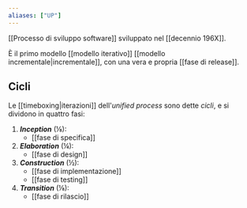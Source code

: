 ```yaml
---
aliases: ["UP"]
---
```


[[Processo di sviluppo software]] sviluppato nel [[decennio 196X]].

È il primo modello [[modello iterativo]] [[modello incrementale|incrementale]], con una vera e propria [[fase di release]].

## Cicli

Le [[timeboxing|iterazioni]] dell'*unified process* sono dette *cicli*, e si dividono in quattro fasi:

1. ***Inception*** (⅛):
	- [[fase di specifica]]
2. ***Elaboration*** (¼):
	- [[fase di design]]
3. ***Construction*** (½):
	- [[fase di implementazione]]
	- [[fase di testing]]
4. ***Transition*** (⅛):
	- [[fase di rilascio]]
